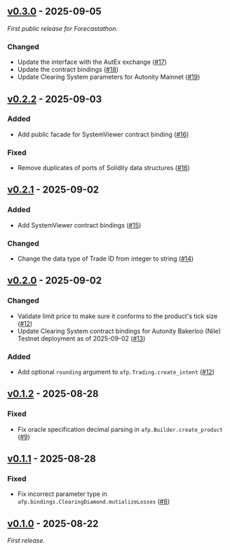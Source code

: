## [v0.3.0] - 2025-09-05

_First public release for Forecastathon._

### Changed

- Update the interface with the AutEx exchange ([#17](https://github.com/autonity/afp-sdk/pull/17))
- Update the contract bindings ([#18](https://github.com/autonity/afp-sdk/pull/18))
- Update Clearing System parameters for Autonity Mainnet ([#19](https://github.com/autonity/afp-sdk/pull/19))

## [v0.2.2] - 2025-09-03

### Added

- Add public facade for SystemViewer contract binding ([#16](https://github.com/autonity/afp-sdk/pull/16))

### Fixed

- Remove duplicates of ports of Solidity data structures ([#16](https://github.com/autonity/afp-sdk/pull/16))

## [v0.2.1] - 2025-09-02

### Added

- Add SystemViewer contract bindings ([#15](https://github.com/autonity/afp-sdk/pull/15))

### Changed

- Change the data type of Trade ID from integer to string ([#14](https://github.com/autonity/afp-sdk/pull/14))

## [v0.2.0] - 2025-09-02

### Changed

- Validate limit price to make sure it conforms to the product's tick size ([#12](https://github.com/autonity/afp-sdk/pull/12))
- Update Clearing System contract bindings for Autonity Bakerloo (Nile) Testnet deployment as of 2025-09-02 ([#13](https://github.com/autonity/afp-sdk/pull/13))

### Added

- Add optional `rounding` argument to `afp.Trading.create_intent` ([#12](https://github.com/autonity/afp-sdk/pull/12))

## [v0.1.2] - 2025-08-28

### Fixed

- Fix oracle specification decimal parsing in `afp.Builder.create_product` ([#9](https://github.com/autonity/afp-sdk/pull/9))

## [v0.1.1] - 2025-08-28

### Fixed

- Fix incorrect parameter type in `afp.bindings.ClearingDiamond.mutializeLosses` ([#8](https://github.com/autonity/afp-sdk/pull/8))

## [v0.1.0] - 2025-08-22

_First release._

[v0.3.0]: https://github.com/autonity/afp-sdk/releases/tag/v0.3.0
[v0.2.2]: https://github.com/autonity/afp-sdk/releases/tag/v0.2.2
[v0.2.1]: https://github.com/autonity/afp-sdk/releases/tag/v0.2.1
[v0.2.0]: https://github.com/autonity/afp-sdk/releases/tag/v0.2.0
[v0.1.2]: https://github.com/autonity/afp-sdk/releases/tag/v0.1.2
[v0.1.1]: https://github.com/autonity/afp-sdk/releases/tag/v0.1.1
[v0.1.0]: https://github.com/autonity/afp-sdk/releases/tag/v0.1.0
